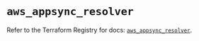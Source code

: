 # `aws_appsync_resolver`

Refer to the Terraform Registry for docs: [`aws_appsync_resolver`](https://registry.terraform.io/providers/hashicorp/aws/5.94.0/docs/resources/appsync_resolver).
